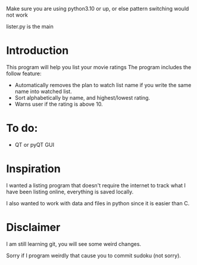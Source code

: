 Make sure you are using python3.10 or up, or else pattern switching would not work

lister.py is the main

# Introduction
This program will help you list your movie ratings
The program includes the follow feature:
* Automatically removes the plan to watch list name if you write the same name into watched list.
* Sort alphabetically by name, and highest/lowest rating.
* Warns user if the rating is above 10.

# To do:
* QT or pyQT GUI

# Inspiration 
I wanted a listing program that doesn't require the internet to track what I have been listing online, everything is saved locally.

I also wanted to work with data and files in python since it is easier than C.

# Disclaimer
I am still learning git, you will see some weird changes.

Sorry if I program weirdly that cause you to commit sudoku (not sorry).